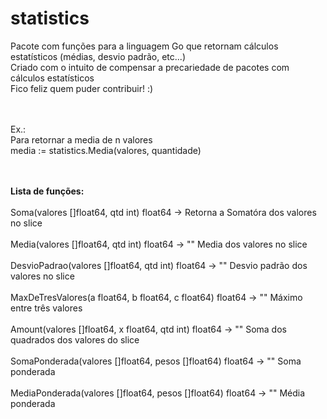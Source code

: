 # statistics
Pacote com funções para a linguagem Go que retornam cálculos estatísticos (médias, desvio padrão, etc...)<br>
Criado com o intuito de compensar a precariedade de pacotes com cálculos estatísticos<br>
Fico feliz quem puder contribuir! :)

<br><br>
Ex.:<br>
    Para retornar a media de n valores<br>
    media := statistics.Media(valores, quantidade)


<br><br>
<b>Lista de funções:</b>
<br><br>
    Soma(valores []float64, qtd int) float64                    ->  Retorna a Somatóra dos valores no slice
<br><br>
    Media(valores []float64, qtd int) float64                   ->  "" Media dos valores no slice
<br><br>
    DesvioPadrao(valores []float64, qtd int) float64            ->  "" Desvio padrão dos valores no slice
<br><br>
    MaxDeTresValores(a float64, b float64, c float64) float64   ->  "" Máximo entre três valores
<br><br>
    Amount(valores []float64, x float64, qtd int) float64       ->  "" Soma dos quadrados dos valores do slice
<br><br>
    SomaPonderada(valores []float64, pesos []float64) float64   ->  "" Soma ponderada
<br><br>
    MediaPonderada(valores []float64, pesos []float64) float64  ->  "" Média ponderada
